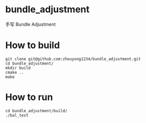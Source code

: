 # bundle_adjustment
手写 Bundle Adjustment


# How to build
```
git clone git@github.com:zhouyong1234/bundle_adjustment.git
cd bundle_adjustment/
mkdir build
cmake ..
make
```

# How to run
```
cd bundle_adjustment/build/
./bal_test
```

